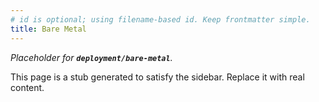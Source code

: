 ```yaml
---
# id is optional; using filename-based id. Keep frontmatter simple.
title: Bare Metal
---
```


_Placeholder for **`deployment/bare-metal`**._

This page is a stub generated to satisfy the sidebar.
Replace it with real content.
